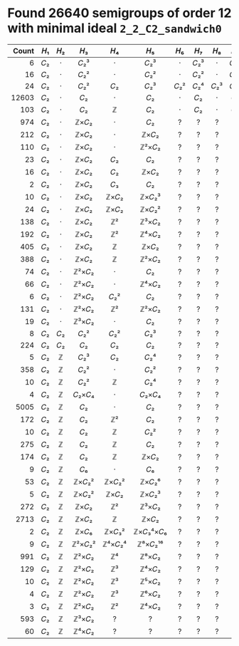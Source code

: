 # Found 26640 semigroups of order 12 with minimal ideal `2_2_C2_sandwich0`


Count | 𝐻₁ | 𝐻₂ | 𝐻₃ | 𝐻₄ | 𝐻₅ | 𝐻₆ | 𝐻₇ | 𝐻₈ | 𝐻₉ | 𝐻₁₀
--: | :--: | :--: | :--: | :--: | :--: | :--: | :--: | :--: | :--: | :--:
6 | 𝐶₂ | · | 𝐶₂³ | · | 𝐶₂³ | · | 𝐶₂³ | · | 𝐶₂³ | ·
16 | 𝐶₂ | · | 𝐶₂² | · | 𝐶₂² | · | 𝐶₂² | · | 𝐶₂² | ·
24 | 𝐶₂ | · | 𝐶₂² | 𝐶₂ | 𝐶₂³ | 𝐶₂² | 𝐶₂⁴ | 𝐶₂³ | 𝐶₂⁵ | 𝐶₂⁴
12603 | 𝐶₂ | · | 𝐶₂ | · | 𝐶₂ | · | 𝐶₂ | · | 𝐶₂ | ·
103 | 𝐶₂ | · | 𝐶₂ | ℤ | 𝐶₂ | · | 𝐶₂ | · | 𝐶₂ | ·
974 | 𝐶₂ | · | ℤ×𝐶₂ | · | 𝐶₂ | ? | ? | ? | ? | ?
212 | 𝐶₂ | · | ℤ×𝐶₂ | · | ℤ×𝐶₂ | ? | ? | ? | ? | ?
110 | 𝐶₂ | · | ℤ×𝐶₂ | · | ℤ²×𝐶₂ | ? | ? | ? | ? | ?
23 | 𝐶₂ | · | ℤ×𝐶₂ | 𝐶₂ | 𝐶₂ | ? | ? | ? | ? | ?
16 | 𝐶₂ | · | ℤ×𝐶₂ | 𝐶₂ | ℤ×𝐶₂ | ? | ? | ? | ? | ?
2 | 𝐶₂ | · | ℤ×𝐶₂ | 𝐶₃ | 𝐶₂ | ? | ? | ? | ? | ?
10 | 𝐶₂ | · | ℤ×𝐶₂ | ℤ×𝐶₂ | ℤ×𝐶₂³ | ? | ? | ? | ? | ?
24 | 𝐶₂ | · | ℤ×𝐶₂ | ℤ×𝐶₂ | ℤ×𝐶₂² | ? | ? | ? | ? | ?
138 | 𝐶₂ | · | ℤ×𝐶₂ | ℤ² | ℤ³×𝐶₂ | ? | ? | ? | ? | ?
192 | 𝐶₂ | · | ℤ×𝐶₂ | ℤ² | ℤ⁴×𝐶₂ | ? | ? | ? | ? | ?
405 | 𝐶₂ | · | ℤ×𝐶₂ | ℤ | ℤ×𝐶₂ | ? | ? | ? | ? | ?
388 | 𝐶₂ | · | ℤ×𝐶₂ | ℤ | ℤ²×𝐶₂ | ? | ? | ? | ? | ?
74 | 𝐶₂ | · | ℤ²×𝐶₂ | · | 𝐶₂ | ? | ? | ? | ? | ?
66 | 𝐶₂ | · | ℤ²×𝐶₂ | · | ℤ⁴×𝐶₂ | ? | ? | ? | ? | ?
6 | 𝐶₂ | · | ℤ²×𝐶₂ | 𝐶₂² | 𝐶₂ | ? | ? | ? | ? | ?
131 | 𝐶₂ | · | ℤ²×𝐶₂ | ℤ² | ℤ²×𝐶₂ | ? | ? | ? | ? | ?
19 | 𝐶₂ | · | ℤ³×𝐶₂ | · | 𝐶₂ | ? | ? | ? | ? | ?
8 | 𝐶₂ | 𝐶₂ | 𝐶₂² | 𝐶₂² | 𝐶₂³ | ? | ? | ? | ? | ?
224 | 𝐶₂ | 𝐶₂ | 𝐶₂ | 𝐶₂ | 𝐶₂ | ? | ? | ? | ? | ?
5 | 𝐶₂ | ℤ | 𝐶₂³ | 𝐶₂ | 𝐶₂⁴ | ? | ? | ? | ? | ?
358 | 𝐶₂ | ℤ | 𝐶₂² | · | 𝐶₂² | ? | ? | ? | ? | ?
10 | 𝐶₂ | ℤ | 𝐶₂² | ℤ | 𝐶₂⁴ | ? | ? | ? | ? | ?
4 | 𝐶₂ | ℤ | 𝐶₂×𝐶₄ | · | 𝐶₂×𝐶₄ | ? | ? | ? | ? | ?
5005 | 𝐶₂ | ℤ | 𝐶₂ | · | 𝐶₂ | ? | ? | ? | ? | ?
172 | 𝐶₂ | ℤ | 𝐶₂ | ℤ² | 𝐶₂ | ? | ? | ? | ? | ?
10 | 𝐶₂ | ℤ | 𝐶₂ | ℤ | 𝐶₂² | ? | ? | ? | ? | ?
275 | 𝐶₂ | ℤ | 𝐶₂ | ℤ | 𝐶₂ | ? | ? | ? | ? | ?
174 | 𝐶₂ | ℤ | 𝐶₂ | ℤ | ℤ×𝐶₂ | ? | ? | ? | ? | ?
9 | 𝐶₂ | ℤ | 𝐶₆ | · | 𝐶₆ | ? | ? | ? | ? | ?
53 | 𝐶₂ | ℤ | ℤ×𝐶₂² | ℤ×𝐶₂² | ℤ×𝐶₂⁶ | ? | ? | ? | ? | ?
5 | 𝐶₂ | ℤ | ℤ×𝐶₂² | ℤ×𝐶₂ | ℤ×𝐶₂³ | ? | ? | ? | ? | ?
272 | 𝐶₂ | ℤ | ℤ×𝐶₂ | ℤ² | ℤ³×𝐶₂ | ? | ? | ? | ? | ?
2713 | 𝐶₂ | ℤ | ℤ×𝐶₂ | ℤ | ℤ×𝐶₂ | ? | ? | ? | ? | ?
2 | 𝐶₂ | ℤ | ℤ×𝐶₆ | ℤ×𝐶₃² | ℤ×𝐶₃⁴×𝐶₆ | ? | ? | ? | ? | ?
9 | 𝐶₂ | ℤ | ℤ²×𝐶₂² | ℤ⁴×𝐶₂⁴ | ℤ⁸×𝐶₂¹⁶ | ? | ? | ? | ? | ?
991 | 𝐶₂ | ℤ | ℤ²×𝐶₂ | ℤ⁴ | ℤ⁸×𝐶₂ | ? | ? | ? | ? | ?
129 | 𝐶₂ | ℤ | ℤ²×𝐶₂ | ℤ³ | ℤ⁴×𝐶₂ | ? | ? | ? | ? | ?
10 | 𝐶₂ | ℤ | ℤ²×𝐶₂ | ℤ³ | ℤ⁵×𝐶₂ | ? | ? | ? | ? | ?
4 | 𝐶₂ | ℤ | ℤ²×𝐶₂ | ℤ³ | ℤ⁶×𝐶₂ | ? | ? | ? | ? | ?
3 | 𝐶₂ | ℤ | ℤ²×𝐶₂ | ℤ² | ℤ⁴×𝐶₂ | ? | ? | ? | ? | ?
593 | 𝐶₂ | ℤ | ℤ³×𝐶₂ | ? | ? | ? | ? | ? | ? | ?
60 | 𝐶₂ | ℤ | ℤ⁴×𝐶₂ | ? | ? | ? | ? | ? | ? | ?
